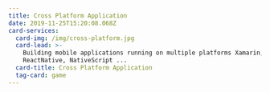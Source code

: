 ```yaml
---
title: Cross Platform Application
date: 2019-11-25T15:20:08.068Z
card-services:
  card-img: /img/cross-platform.jpg
  card-lead: >-
    Building mobile applications running on multiple platforms Xamarin, Ionic,
    ReactNative, NativeScript ...
  card-title: Cross Platform Application
  tag-card: game
---
```


